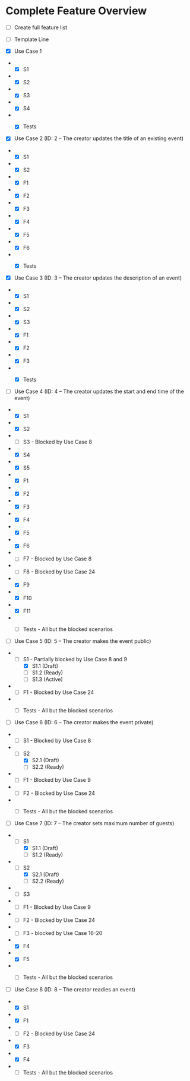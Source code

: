 ﻿# Complete Feature Overview

* [ ] Create full feature list  
* [ ] Template Line


* [X] Use Case 1
- - [X] S1
- - [X] S2
- - [X] S3
- - [X] S4
- - [X] Tests
  
  

* [X] Use Case 2 (ID: 2 – The creator updates the title of an existing event)  
- - [X] S1  
- - [X] S2  
- - [X] F1  
- - [X] F2
- - [X] F3  
- - [X] F4  
- - [X] F5  
- - [X] F6  
- - [X] Tests


* [X] Use Case 3 (ID: 3 – The creator updates the description of an event)
- - [X] S1
- - [X] S2
- - [X] S3
- - [X] F1
- - [X] F2
- - [X] F3
- - [X] Tests


* [ ] Use Case 4 (ID: 4 – The creator updates the start and end time of the event)
- - [X] S1
- - [X] S2
- - [ ] S3 - Blocked by Use Case 8
- - [X] S4
- - [X] S5
- - [X] F1
- - [X] F2
- - [X] F3
- - [X] F4
- - [X] F5
- - [X] F6
- - [ ] F7 - Blocked by Use Case 8
- - [ ] F8 - Blocked by Use Case 24
- - [X] F9
- - [X] F10
- - [X] F11
- - [ ] Tests - All but the blocked scenarios


* [ ] Use Case 5 (ID: 5 – The creator makes the event public)
- - [ ] S1 - Partially blocked by Use Case 8 and 9
	- [X] S1.1 (Draft)
	- [ ] S1.2 (Ready)
	- [ ] S1.3 (Active)
- - [ ] F1 - Blocked by Use Case 24
- - [ ] Tests - All but the blocked scenarios


* [ ] Use Case 6 (ID: 6 – The creator makes the event private)
- - [ ] S1 - Blocked by Use Case 8
- - [ ] S2
	- [X] S2.1 (Draft)
	- [ ] S2.2 (Ready)
- - [ ] F1 - Blocked by Use Case 9
- - [ ] F2 - Blocked by Use Case 24
- - [ ] Tests - All but the blocked scenarios


* [ ] Use Case 7 (ID: 7 – The creator sets maximum number of guests)
- - [ ] S1
	- [X] S1.1 (Draft)
	- [ ] S1.2 (Ready)
- - [ ] S2
	- [X] S2.1 (Draft)
	- [ ] S2.2 (Ready)
- - [ ] S3
- - [ ] F1 - Blocked by Use Case 9
- - [ ] F2 - Blocked by Use Case 24
- - [ ] F3 - blocked by Use Case 16-20
- - [X] F4
- - [X] F5
- - [ ] Tests - All but the blocked scenarios


* [ ] Use Case 8 (ID: 8 – The creator readies an event)
- - [X] S1
- - [X] F1
- - [ ] F2 - Blocked by Use Case 24
- - [X] F3
- - [X] F4
- - [ ] Tests - All but the blocked scenarios